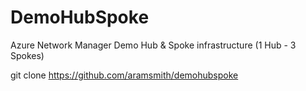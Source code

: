 # DemoHubSpoke
Azure Network Manager Demo Hub &amp; Spoke infrastructure (1 Hub - 3 Spokes)

git clone https://github.com/aramsmith/demohubspoke
